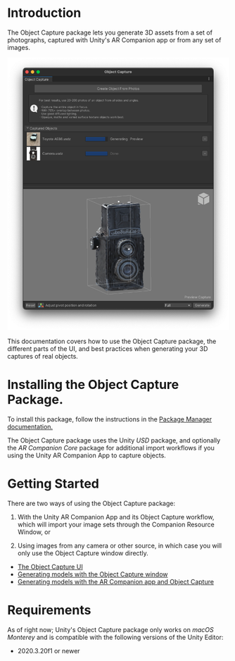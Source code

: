 # Introduction
The Object Capture package lets you generate 3D assets from a set of photographs, captured with Unity's AR Companion app or from any set of images.

![The AR Companion Resource Window](images/object-capture.png)

This documentation covers how to use the Object Capture package, the different parts of the UI, and best practices when generating your 3D captures of real objects.

# Installing the Object Capture Package.
To install this package, follow the instructions in the [Package Manager documentation.](https://docs.unity3d.com/Manual/upm-ui.html)

The Object Capture package uses the Unity *USD* package, and optionally the *AR Companion Core* package for additional import workflows if you using the Unity AR Companion App to capture objects.

# Getting Started
There are two ways of using the Object Capture package:

1) With the Unity AR Companion App and its Object Capture workflow, which will import your image sets through the Companion Resource Window, or

2) Using images from any camera or other source, in which case you will only use the Object Capture window directly.

* [The Object Capture UI](GettingStarted.md#the-object-capture-ui)
* [Generating models with the Object Capture window](GettingStarted.md#generating-models-with-the-object-capture-window)
* [Generating models with the AR Companion app and Object Capture](GettingStarted.md#generating-models-with-the-ar-companion-app-and-object-capture)

# Requirements
As of right now; Unity's Object Capture package only works on *macOS Monterey* and is compatible with the following versions of the Unity Editor:
* 2020.3.20f1 or newer
